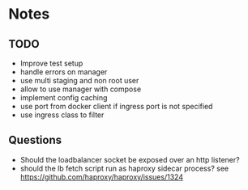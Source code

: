 # Notes

## TODO

- Improve test setup
- handle errors on manager
- use multi staging and non root user
- allow to use manager with compose
- implement config caching
- use port from docker client if ingress port is not specified
- use ingress class to filter

## Questions

- Should the loadbalancer socket be exposed over an http listener?
- should the lb fetch script run as haproxy sidecar process? see https://github.com/haproxy/haproxy/issues/1324
